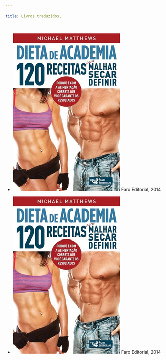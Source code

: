 ```yaml
---

title: Livros traduzidos,

---
```



* ![](/media/diet.jpg) Faro Editorial, 2014

* ![](/media/diet.jpg) Faro Editorial, 2014


